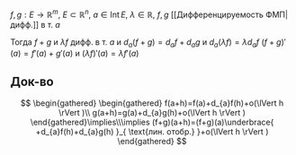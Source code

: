 $f,g:E\to \mathbb{R}^{m},\ E\subset \mathbb{R}^{n},\ a \in \mathrm{Int}\,E,\ \lambda \in \mathbb{R},\ f,g$ [[Дифференцируемость ФМП|дифф.]] в т. $a$

Тогда $f+g$ и $\lambda f$ дифф. в т. $a$ и $d_{a}(f+g)=d_{a}f+d_{a}g$ и $d_{a}(\lambda f)=\lambda d_{a}f$
$(f+g)'(a)=f'(a)+g'(a)$ и $(\lambda f)'(a)=\lambda f'(a)$
## Док-во

$$
\begin{gathered}
\begin{gathered}
f(a+h)=f(a)+d_{a}f(h)+o(\lVert h \rVert )\\
g(a+h)=g(a)+d_{a}g(h)+o(\lVert h \rVert )
\end{gathered}\implies\\\implies (f+g)(a+h)=(f+g)(a)\underbrace{ +d_{a}f(h)+d_{a}g(h) }_{ \text{лин. отобр.} }+o(\lVert h \rVert )
\end{gathered}
$$